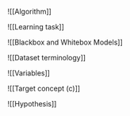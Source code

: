 
![[Algorithm]]

![[Learning task]]

![[Blackbox and Whitebox Models]]

![[Dataset terminology]]

![[Variables]]

![[Target concept (c)]]

![[Hypothesis]]